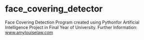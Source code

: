 # face_covering_detector
Face Covering Detection Program created using Pythonfor Artificial Intelligence Project in Final Year of University.
Further Information: www.amylouiselaw.com

